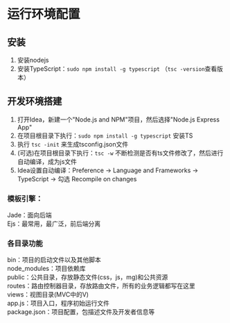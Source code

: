 # 运行环境配置

## 安装
1. 安装nodejs  
2. 安装TypeScript：`sudo npm install -g typescript` （`tsc -version`查看版本）  

## 开发环境搭建
1. 打开Idea，新建一个"Node.js and NPM"项目，然后选择"Node.js Express App"  
2. 在项目根目录下执行：`sudo npm install -g typescript` 安装TS
3. 执行 `tsc -init` 来生成tsconfig.json文件
4. (可选)在项目根目录下执行：`tsc -w` 不断检测是否有ts文件修改了，然后进行自动编译，成为js文件  
5. Idea设置自动编译：Preference -> Language and Frameworks -> TypeScript -> 勾选 Recompile on changes   

### 模板引擎：
Jade：面向后端  
Ejs：最常用，最广泛，前后端分离  

### 各目录功能
bin：项目的启动文件以及其他脚本  
node_modules：项目依赖库  
public：公共目录，存放静态文件(css，js，mg)和公共资源  
routes：路由控制器目录，存放路由文件，所有的业务逻辑都写在这里  
views：视图目录(MVC中的V)  
app.js：项目入口，程序初始运行文件  
package.json：项目配置，包描述文件及开发者信息等  

